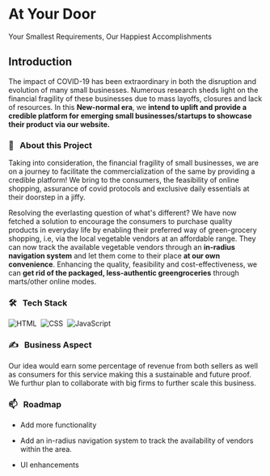 
# **At Your Door**

Your Smallest Requirements, Our Happiest Accomplishments
<br>

## **Introduction**

The impact of COVID-19 has been extraordinary in both the disruption and evolution of many small businesses. Numerous research sheds light on the financial fragility of these businesses due to mass layoffs, closures and lack of resources. In this **New-normal era**, we **intend to uplift and provide a credible platform for emerging small businesses/startups to showcase their product via our website.**
<br>

### 🔭 &nbsp; **About this Project**

Taking into consideration, the financial fragility of small businesses, we are on a journey to facilitate the commercialization of the same by providing a credible platform! We bring to the consumers, the feasibility of online shopping, assurance of covid protocols and exclusive daily essentials at their doorstep in a jiffy. 

Resolving the everlasting question of what's different?
We have now fetched a solution to encourage the consumers to purchase quality products in everyday life by enabling their preferred way of green-grocery shopping, i.e, via the local vegetable vendors at an affordable range. They can now track the available vegetable vendors through an **in-radius navigation system** and let them come to their place **at our own convenience**. Enhancing the quality, feasibility and cost-effectiveness, we can **get rid of the packaged, less-authentic greengroceries** through marts/other online modes.
<br>

### 🛠 &nbsp; **Tech Stack**

![HTML](https://img.shields.io/badge/html5%20-%23E34F26.svg?&style=for-the-badge&logo=html5&logoColor=white)&nbsp;
![CSS](https://img.shields.io/badge/css3%20-%231572B6.svg?&style=for-the-badge&logo=css3&logoColor=white)&nbsp;
<img alt="JavaScript" src="https://img.shields.io/badge/javascript%20-%23323330.svg?&style=for-the-badge&logo=javascript&logoColor=%23F7DF1E"/>&nbsp;
<br>

### ✍️ &nbsp; **Business Aspect**

Our idea would earn some percentage of revenue from both sellers as well as consumers for this service making this a sustainable and future proof. We furthur plan to collaborate with big firms to further scale this business.
<br>

### 📫 &nbsp; **Roadmap**

- Add more functionality

- Add an in-radius navigation system to track the availability of vendors within the area.

- UI enhancements

